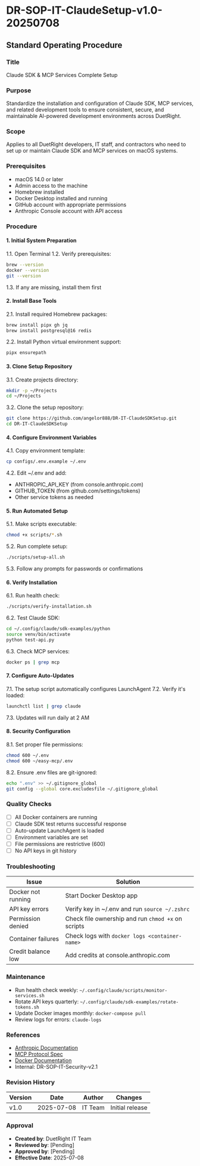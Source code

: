 # **DR-SOP-IT-ClaudeSetup-v1.0-20250708**

## Standard Operating Procedure

### **Title**
Claude SDK & MCP Services Complete Setup

### **Purpose**
Standardize the installation and configuration of Claude SDK, MCP services, and related development tools to ensure consistent, secure, and maintainable AI-powered development environments across DuetRight.

### **Scope**
Applies to all DuetRight developers, IT staff, and contractors who need to set up or maintain Claude SDK and MCP services on macOS systems.

### **Prerequisites**
- macOS 14.0 or later
- Admin access to the machine
- Homebrew installed
- Docker Desktop installed and running
- GitHub account with appropriate permissions
- Anthropic Console account with API access

### **Procedure**

#### **1. Initial System Preparation**
1.1. Open Terminal
1.2. Verify prerequisites:
```bash
brew --version
docker --version
git --version
```
1.3. If any are missing, install them first

#### **2. Install Base Tools**
2.1. Install required Homebrew packages:
```bash
brew install pipx gh jq
brew install postgresql@16 redis
```
2.2. Install Python virtual environment support:
```bash
pipx ensurepath
```

#### **3. Clone Setup Repository**
3.1. Create projects directory:
```bash
mkdir -p ~/Projects
cd ~/Projects
```
3.2. Clone the setup repository:
```bash
git clone https://github.com/angelor888/DR-IT-ClaudeSDKSetup.git
cd DR-IT-ClaudeSDKSetup
```

#### **4. Configure Environment Variables**
4.1. Copy environment template:
```bash
cp configs/.env.example ~/.env
```
4.2. Edit ~/.env and add:
- ANTHROPIC_API_KEY (from console.anthropic.com)
- GITHUB_TOKEN (from github.com/settings/tokens)
- Other service tokens as needed

#### **5. Run Automated Setup**
5.1. Make scripts executable:
```bash
chmod +x scripts/*.sh
```
5.2. Run complete setup:
```bash
./scripts/setup-all.sh
```
5.3. Follow any prompts for passwords or confirmations

#### **6. Verify Installation**
6.1. Run health check:
```bash
./scripts/verify-installation.sh
```
6.2. Test Claude SDK:
```bash
cd ~/.config/claude/sdk-examples/python
source venv/bin/activate
python test-api.py
```
6.3. Check MCP services:
```bash
docker ps | grep mcp
```

#### **7. Configure Auto-Updates**
7.1. The setup script automatically configures LaunchAgent
7.2. Verify it's loaded:
```bash
launchctl list | grep claude
```
7.3. Updates will run daily at 2 AM

#### **8. Security Configuration**
8.1. Set proper file permissions:
```bash
chmod 600 ~/.env
chmod 600 ~/easy-mcp/.env
```
8.2. Ensure .env files are git-ignored:
```bash
echo ".env" >> ~/.gitignore_global
git config --global core.excludesfile ~/.gitignore_global
```

### **Quality Checks**
- [ ] All Docker containers are running
- [ ] Claude SDK test returns successful response
- [ ] Auto-update LaunchAgent is loaded
- [ ] Environment variables are set
- [ ] File permissions are restrictive (600)
- [ ] No API keys in git history

### **Troubleshooting**

| Issue | Solution |
|-------|----------|
| Docker not running | Start Docker Desktop app |
| API key errors | Verify key in ~/.env and run `source ~/.zshrc` |
| Permission denied | Check file ownership and run `chmod +x` on scripts |
| Container failures | Check logs with `docker logs <container-name>` |
| Credit balance low | Add credits at console.anthropic.com |

### **Maintenance**
- Run health check weekly: `~/.config/claude/scripts/monitor-services.sh`
- Rotate API keys quarterly: `~/.config/claude/sdk-examples/rotate-tokens.sh`
- Update Docker images monthly: `docker-compose pull`
- Review logs for errors: `claude-logs`

### **References**
- [Anthropic Documentation](https://docs.anthropic.com)
- [MCP Protocol Spec](https://modelcontextprotocol.io)
- [Docker Documentation](https://docs.docker.com)
- Internal: DR-SOP-IT-Security-v2.1

### **Revision History**
| Version | Date | Author | Changes |
|---------|------|--------|---------|
| v1.0 | 2025-07-08 | IT Team | Initial release |

### **Approval**
- **Created by**: DuetRight IT Team
- **Reviewed by**: [Pending]
- **Approved by**: [Pending]
- **Effective Date**: 2025-07-08